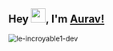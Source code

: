 
## Hey <img src="https://github.com/TheDudeThatCode/TheDudeThatCode/blob/master/Assets/Hi.gif" width="29">, I'm [Aurav!](https://www.linkedin.com/in/aurav-s-tomar/)

<!--
<img src="https://github-readme-stats.vercel.app/api?username=le-incroyable1-dev&show_icons=true&locale=en&theme=slateorange" alt="le-incroyable1-dev" />

<br>

![GitHub Streak](https://github-readme-streak-stats.herokuapp.com?user=le-incroyable1-dev&theme=slateorange)

<br>
-->
<img src="https://github-readme-stats.vercel.app/api/top-langs?username=le-incroyable1-dev&show_icons=true&locale=en&layout=compact&theme=slateorange" alt="le-incroyable1-dev" />


<!-- [![Most Used Languages](https://github-readme-stats.vercel.app/api/top-langs/?username=le-incroyable1-dev&layout=compact&theme=midnight-purple)](https://github.com/le-incroyable1-dev/github-readme-stats)
 -->

<!---
le-incroyable1-dev/le-incroyable1-dev is a ✨ special ✨ repository because its `README.md` (this file) appears on your GitHub profile.
You can click the Preview link to take a look at your changes.
--->
